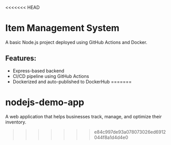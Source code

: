 <<<<<<< HEAD
# Item Management System

A basic Node.js project deployed using GitHub Actions and Docker.

## Features:
- Express-based backend
- CI/CD pipeline using GitHub Actions
- Dockerized and auto-published to DockerHub
=======
# nodejs-demo-app
A web application that helps businesses track, manage, and optimize their inventory.
>>>>>>> e84c997de93a078073026ed6912044f8a1d4d4e0
